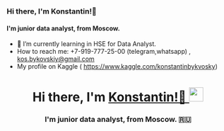 ### Hi there, I'm Konstantin!👋
#### I'm junior data analyst, from Moscow.

- 🌱 I’m currently learning in HSE for Data Analyst.
- How to reach me: +7-919-777-25-00 (telegram,whatsapp) , kos.bykovskiy@gmail.com
- My profile on Kaggle ( https://www.kaggle.com/konstantinbykvosky)

<h1 align="center">Hi there, I'm <a href="https://github.com/KosBykovskiy/" target="_blank">Konstantin!👋 </a> 
<img src="https://github.com/blackcater/blackcater/raw/main/images/Hi.gif" height="32"/></h1>
<h3 align="center">I'm junior data analyst, from Moscow. 🇷🇺</h3>
